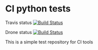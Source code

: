 # CI python tests
Travis status
[![Build Status](https://travis-ci.org/kgrzadziel/drone_test.svg?branch=master)](https://travis-ci.org/kgrzadziel/drone_test)

Drone status
[![Build Status](http://63ef050f.ngrok.io/api/badges/kgrzadziel/ci_test/status.svg)](http://63ef050f.ngrok.io/kgrzadziel/ci_test)

This is a simple test repository for CI tools
